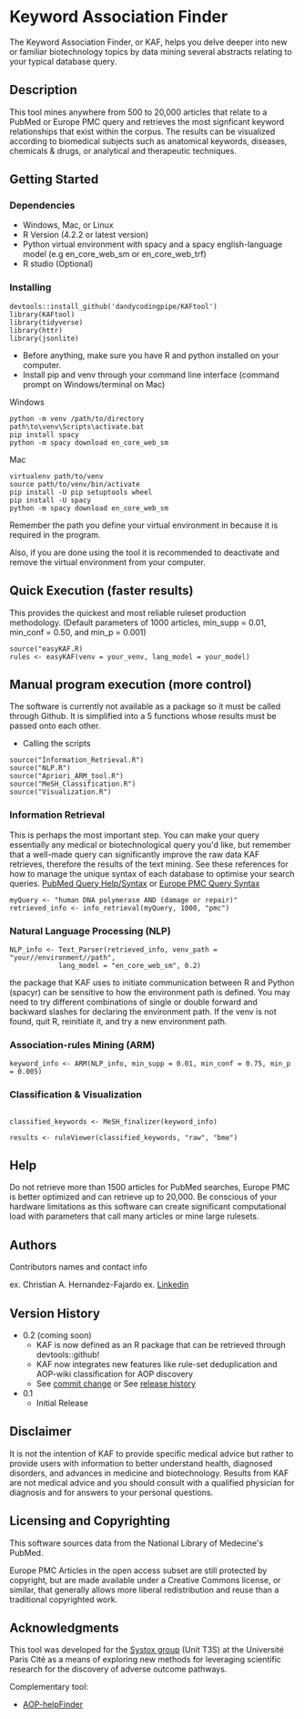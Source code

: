 # Keyword Association Finder

The Keyword Association Finder, or KAF, helps you delve deeper into new or familiar biotechnology topics by data mining several abstracts relating to your typical database query.

## Description

This tool mines anywhere from 500 to 20,000 articles that relate to a PubMed or Europe PMC query and retrieves the most signficant keyword relationships that exist within the corpus. The results can be visualized according to biomedical subjects such as anatomical keywords, diseases, chemicals & drugs, or analytical and therapeutic techniques.

## Getting Started

### Dependencies
* Windows, Mac, or Linux 
* R Version (4.2.2 or latest version)
* Python virtual environment with spacy and a spacy english-language model (e.g en_core_web_sm or en_core_web_trf)
* R studio (Optional)


### Installing
```
devtools::install_github('dandycodingpipe/KAFtool')
library(KAFtool)
library(tidyverse)
library(httr)
library(jsonlite)
```
* Before anything, make sure you have R and python installed on your computer.
* Install pip and venv through your command line interface (command prompt on Windows/terminal on Mac)

Windows
```
python -m venv /path/to/directory
path\to\venv\Scripts\activate.bat
pip install spacy
python -m spacy download en_core_web_sm
```

Mac
```
virtualenv path/to/venv
source path/to/venv/bin/activate
pip install -U pip setuptools wheel
pip install -U spacy
python -m spacy download en_core_web_sm
```
Remember the path you define your virtual environment in because it is required in the program.

Also, if you are done using the tool it is recommended to deactivate and remove the virtual environment from your computer.

## Quick Execution (faster results)

This provides the quickest and most reliable ruleset production methodology. (Default parameters of 1000 articles, min_supp = 0.01, min_conf = 0.50, and min_p = 0.001)

```
source("easyKAF.R)
rules <- easyKAF(venv = your_venv, lang_model = your_model)
```
## Manual program execution (more control)

The software is currently not available as a package so it must be called through Github. It is simplified into a 5 functions whose results must be passed onto each other.
* Calling the scripts
```
source("Information_Retrieval.R")
source("NLP.R")
source("Apriori_ARM_tool.R")
source("MeSH_Classification.R")
source("Visualization.R")
```
### Information Retrieval
This is perhaps the most important step. You can make your query essentially any medical or biotechnological query you'd like, but remember that a well-made query can significantly improve the raw data KAF retrieves, therefore the results of the text mining.
See these references for how to manage the unique syntax of each database to optimise your search queries.
[PubMed Query Help/Syntax](https://pubmed.ncbi.nlm.nih.gov/help/) or
[Europe PMC Query Syntax](https://europepmc.org/searchsyntax)
```
myQuery <- "human DNA polymerase AND (damage or repair)"
retrieved_info <- info_retrieval(myQuery, 1000, "pmc")
```
### Natural Language Processing (NLP)
```
NLP_info <- Text_Parser(retrieved_info, venv_path = "your//environment//path", 
            lang_model = "en_core_web_sm", 0.2)
```
the package that KAF uses to initiate communication between R and Python (spacyr) can be sensitive to how the environment path is defined. You may need to try different combinations of single or double forward and backward slashes for declaring the environment path. If the venv is not found, quit R, reinitiate it, and try a new environment path.

### Association-rules Mining (ARM)
```
keyword_info <- ARM(NLP_info, min_supp = 0.01, min_conf = 0.75, min_p = 0.005)
```
### Classification & Visualization
```

classified_keywords <- MeSH_finalizer(keyword_info)

results <- ruleViewer(classified_keywords, "raw", "bme")
```


## Help

Do not retrieve more than 1500 articles for PubMed searches, Europe PMC is better optimized and can retrieve up to 20,000. Be conscious of your hardware limitations as this software can create significant computational load with parameters that call many articles or mine large rulesets.

## Authors

Contributors names and contact info

ex. Christian A. Hernandez-Fajardo
ex. [Linkedin](https://www.linkedin.com/in/christianalejandro/)

## Version History

* 0.2 (coming soon)
    * KAF is now defined as an R package that can be retrieved through devtools::github!
    * KAF now integrates new features like rule-set deduplication and AOP-wiki classification for AOP discovery
    * See [commit change]() or See [release history]()
* 0.1
    * Initial Release

## Disclaimer

It is not the intention of KAF to provide specific medical advice but rather to provide users with information to better understand health, diagnosed disorders, and advances in medicine and biotechnology. Results from KAF are not medical advice and you should consult with a qualified physician for diagnosis and for answers to your personal questions.

## Licensing and Copyrighting

This software sources data from the National Library of Medecine's PubMed.
   
Europe PMC Articles in the open access subset are still protected by copyright, but are made available under a Creative Commons license, or similar, that generally allows more liberal redistribution and reuse than a traditional copyrighted work. 

## Acknowledgments

This tool was developed for the [Systox group](https://systox.u-paris-sciences.fr/) (Unit T3S) at the Université Paris Cité as a means of exploring new methods for leveraging scientific research for the discovery of adverse outcome pathways.

Complementary tool:

* [AOP-helpFinder](http://aop-helpfinder.u-paris-sciences.fr/)
